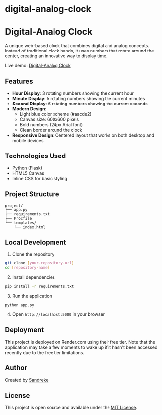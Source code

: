 # digital-analog-clock

# Digital-Analog Clock

A unique web-based clock that combines digital and analog concepts. Instead of traditional clock hands, it uses numbers that rotate around the center, creating an innovative way to display time.

Live demo: [Digital-Analog Clock](https://digital-analog-clock.onrender.com/)

## Features

- **Hour Display**: 3 rotating numbers showing the current hour
- **Minute Display**: 5 rotating numbers showing the current minutes
- **Second Display**: 6 rotating numbers showing the current seconds
- **Modern Design**:
  - Light blue color scheme (#aacde2)
  - Canvas size: 600x600 pixels
  - Bold numbers (24px Arial font)
  - Clean border around the clock
- **Responsive Design**: Centered layout that works on both desktop and mobile devices

## Technologies Used

- Python (Flask)
- HTML5 Canvas
- Inline CSS for basic styling

## Project Structure
```
project/
├── app.py
├── requirements.txt
├── Procfile
└── templates/
    └── index.html
```

## Local Development

1. Clone the repository
```bash
git clone [your-repository-url]
cd [repository-name]
```

2. Install dependencies
```bash
pip install -r requirements.txt
```

3. Run the application
```bash
python app.py
```

4. Open `http://localhost:5000` in your browser

## Deployment

This project is deployed on Render.com using their free tier. Note that the application may take a few moments to wake up if it hasn't been accessed recently due to the free tier limitations.

## Author

Created by [Sandreke](https://linktr.ee/sandreke99)

## License

This project is open source and available under the [MIT License](LICENSE).
